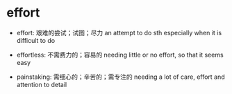 # effort

- effort: 艰难的尝试；试图；尽力 an attempt to do sth especially when it is difficult to do
- effortless: 不需费力的；容易的 needing little or no effort, so that it seems easy

- painstaking: 需细心的；辛苦的；需专注的 needing a lot of care, effort and attention to detail
